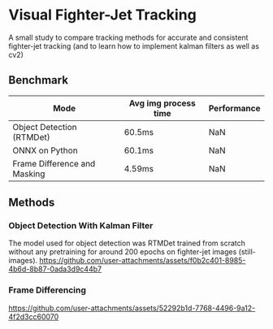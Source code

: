 # Visual Fighter-Jet Tracking
A small study to compare tracking methods for accurate and consistent fighter-jet tracking (and to learn how to implement kalman filters as well as cv2)

## Benchmark
| Mode  | Avg img process time | Performance |
| ------------- | ------------- | ------------- |
| Object Detection (RTMDet)  | 60.5ms  | NaN |
| ONNX on Python  | 60.1ms  | NaN |
| Frame Difference and Masking  | 4.59ms  | NaN |


## Methods
### Object Detection With Kalman Filter
The model used for object detection was RTMDet trained from scratch without any pretraining for around 200 epochs on fighter-jet images (still-images).
https://github.com/user-attachments/assets/f0b2c401-8985-4b6d-8b87-0ada3d9c44b7


 
### Frame Differencing
https://github.com/user-attachments/assets/52292b1d-7768-4496-9a12-4f2d3cc60070

